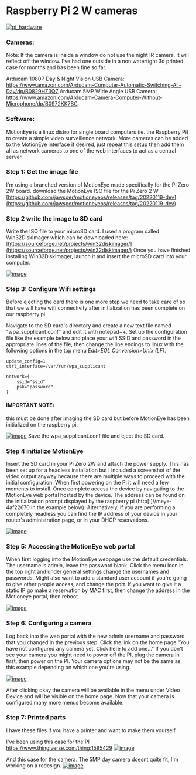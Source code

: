 # Raspberry Pi 2 W cameras

[![pi_hardware](https://user-images.githubusercontent.com/110564012/236584678-bbba299f-493c-4603-8ee0-4370afe01251.png)](https://user-images.githubusercontent.com/110564012/236584678-bbba299f-493c-4603-8ee0-4370afe01251.png)
### Cameras:
Note: If the camera is inside a window do not use the night IR camera, it will reflect off the window. I've had one outside in a non watertight 3d printed case for months and has been fine so far.

Arducam 1080P Day & Night Vision USB Camera: https://www.amazon.com/Arducam-Computer-Automatic-Switching-All-Day/dp/B0829HZ3Q7
Arducam 5MP Wide Angle USB Camera: https://www.amazon.com/Arducam-Camera-Computer-Without-Microphone/dp/B0972KK7BC

### Software:
MotionEye is a linux distro for single board computers (ie. the Raspberry Pi) to create a simple video surveillence network. More cameras can be added to the MotionEye interface if desired, just repeat this setup then add them all as network cameras to one of the web interfaces to act as a central server.

### Step 1: Get the image file
I'm using a branched version of MotionEye made specifically for the Pi Zero 2W board. download the MotionEye ISO file for the Pi Zero 2 W: [https://github.com/jawsper/motioneyeos/releases/tag/20220119-dev](https://github.com/jawsper/motioneyeos/releases/tag/20220119-dev)

### Step 2 write the image to SD card
Write the ISO file to your microSD card. I used a program called Win32DiskImager which can be downloaded here: [https://sourceforge.net/projects/win32diskimager/](https://sourceforge.net/projects/win32diskimager/) Once you have finished installing Win32DiskImager, launch it and insert the microSD card into your computer.

[![image](https://user-images.githubusercontent.com/110564012/235790174-e06137ae-43d0-4eb0-b190-9765d28c2335.png)](https://user-images.githubusercontent.com/110564012/235790174-e06137ae-43d0-4eb0-b190-9765d28c2335.png)

### Step 3: Configure Wifi settings
Before ejecting the card there is one more step we need to take care of so that we will have wifi connectivity after initialization has been complete on our raspberry pi.

Navigate to the SD card's directory and create a new text file named "wpa_supplicant.conf" and edit it with notepad++. Set up the configuration file like the example below and place your wifi SSID and password in the appropriate lines of the file, then change the line endings to linux with the following options in the top menu _Edit>EOL Conversion>Unix (LF)_. 

```
update_config=1
ctrl_interface=/var/run/wpa_supplicant

network={
	ssid="ssid"
	psk="password"
}
```

#### IMPORTANT NOTE: 
this must be done after imaging the SD card but before MotionEye has been initialized on the raspberry pi.

[![image](https://user-images.githubusercontent.com/110564012/235792381-70a690d5-7b17-4f43-91e8-e47846494abe.png)](https://user-images.githubusercontent.com/110564012/235792381-70a690d5-7b17-4f43-91e8-e47846494abe.png)
Save the wpa_supplicant.conf file and eject the SD card.

### Step 4 initialize MotionEye
Insert the SD card in your Pi Zero 2W and attach the power supply. This has been set up for a headless installation but I included a screenshot of the video output anyway because there are multiple ways to proceed with the initial configuration. When first powering on the Pi it will need a few moments to install. Once complete access the device by navigating to the MotionEye web portal hosted by the device. The address can be found on the initialization prompt displayed by the raspberry pi (http[:]//meye-4af22670 in the example below). Alternatively, if you are performing a completely headless you can find the IP address of your device in your router's administration page, or in your DHCP reservations.

[![image](https://user-images.githubusercontent.com/110564012/235792492-9c87b22b-df60-4e49-bf6f-58b954f0dfca.png)](https://user-images.githubusercontent.com/110564012/235792492-9c87b22b-df60-4e49-bf6f-58b954f0dfca.png)

### Step 5: Accessing the MotionEye web portal
When first logging into the MotionEye webpage use the default credentials. The username is admin, leave the password blank. Click the menu icon in the top right and under general settings change the usernames and passwords. Might also want to add a standard user account if you're going to give other people access, and change the port. If you want to give it a static IP go make a reservation by MAC first, then change the address in the Motioneye portal, then reboot.

[![image](https://user-images.githubusercontent.com/110564012/235792568-f27d5af6-a159-44c1-911f-63c298fb34c9.png)](https://user-images.githubusercontent.com/110564012/235792568-f27d5af6-a159-44c1-911f-63c298fb34c9.png)

### Step 6: Configuring a camera
Log back into the web portal with the new admin username and password that you changed in the previous step. Click the link on the home page "You have not configured any camera yet. Click here to add one…" If you don't see your camera you might need to power off the PI, plug the camera in first, then power on the PI. Your camera options may not be the same as this example depending on which one you're using.

[![image](https://user-images.githubusercontent.com/110564012/235792640-9c050ab1-4e53-46e3-8172-5fdedaeb2182.png)](https://user-images.githubusercontent.com/110564012/235792640-9c050ab1-4e53-46e3-8172-5fdedaeb2182.png)

After clicking okay the camera will be available in the menu under Video Device and will be visible on the home page. Now that your camera is configured many more menus become available.

### Step 7: Printed parts
I have these files if you have a printer and want to make them yourself.

I've been using this case for the PI
https://www.thingiverse.com/thing:1595429
[![image](https://user-images.githubusercontent.com/110564012/236585341-1eb222af-aba4-4b00-bc6e-d2cfa7bb68f9.png)](https://user-images.githubusercontent.com/110564012/236585341-1eb222af-aba4-4b00-bc6e-d2cfa7bb68f9.png)

And this case for the camera. The 5MP day camera doesnt quite fit, I'm working on a redesign.
[![image](https://user-images.githubusercontent.com/110564012/236586575-7bc67fa9-2325-449b-9123-7895821f928e.png)](https://user-images.githubusercontent.com/110564012/236586575-7bc67fa9-2325-449b-9123-7895821f928e.png)
